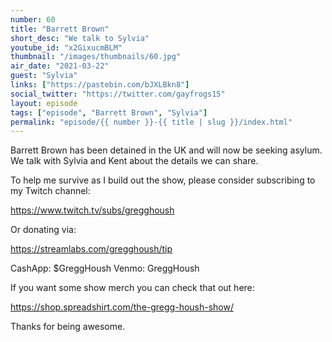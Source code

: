 ```yaml
---
number: 60
title: "Barrett Brown"
short_desc: "We talk to Sylvia"
youtube_id: "x2GixucmBLM"
thumbnail: "/images/thumbnails/60.jpg"
air_date: "2021-03-22"
guest: "Sylvia"
links: ["https://pastebin.com/bJXLBkn8"]
social_twitter: "https://twitter.com/gayfrogs15"
layout: episode
tags: ["episode", "Barrett Brown", "Sylvia"]
permalink: "episode/{{ number }}-{{ title | slug }}/index.html"
---
```


Barrett Brown has been detained in the UK and will now be seeking asylum. We talk with Sylvia and Kent about the details we can share.

To help me survive as I build out the show, please consider subscribing to my Twitch channel:

https://www.twitch.tv/subs/gregghoush​​

Or donating via:

https://streamlabs.com/gregghoush/tip​​

CashApp: $GreggHoush
Venmo: GreggHoush

If you want some show merch you can check that out here:

https://shop.spreadshirt.com/the-gregg-housh-show/

Thanks for being awesome.
